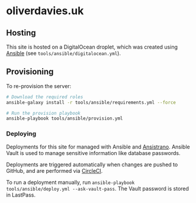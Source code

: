 # oliverdavies.uk

## Hosting

This site is hosted on a DigitalOcean droplet, which was created using [Ansible][] (see `tools/ansible/digitalocean.yml`).

[Ansible]: https://www.ansible.com

## Provisioning

To re-provision the server:

```bash
# Download the required roles
ansible-galaxy install -r tools/ansible/requirements.yml --force

# Run the provision playbook
ansible-playbook tools/ansible/provision.yml
```

### Deploying

Deployments for this site for managed with Ansible and [Ansistrano][].
Ansible Vault is used to manage sensitive information like database passwords.

Deployments are triggered automatically when changes are pushed to GitHub, and are performed via [CircleCI][].

To run a deployment manually, run `ansible-playbook tools/ansible/deploy.yml --ask-vault-pass`.
The Vault password is stored in LastPass.

[Ansistrano]: https://ansistrano.com
[CircleCI]: https://circleci.com/gh/opdavies/oliverdavies-uk
